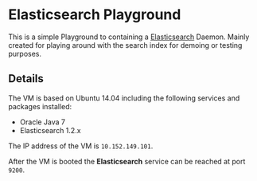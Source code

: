 # Elasticsearch Playground

This is a simple Playground to containing a [Elasticsearch](http://elasticsearch.org) Daemon. Mainly
created for playing around with the search index for demoing or testing
purposes.


## Details

The VM is based on Ubuntu 14.04 including the following services and packages
installed:

- Oracle Java 7
- Elasticsearch 1.2.x

The IP address of the VM is `10.152.149.101`.

After the VM is booted the **Elasticsearch** service can be reached at port
`9200`.
